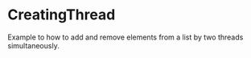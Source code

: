 # CreatingThread

Example to how to add and remove elements from a list by two threads simultaneously.
